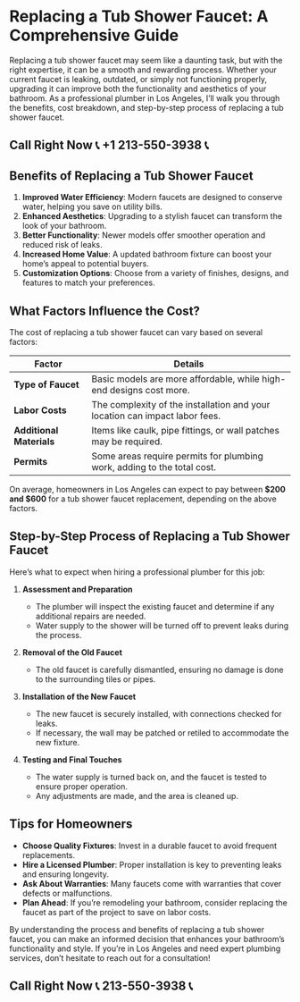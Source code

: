 # Replacing a Tub Shower Faucet: A Comprehensive Guide

Replacing a tub shower faucet may seem like a daunting task, but with the right expertise, it can be a smooth and rewarding process. Whether your current faucet is leaking, outdated, or simply not functioning properly, upgrading it can improve both the functionality and aesthetics of your bathroom. As a professional plumber in Los Angeles, I’ll walk you through the benefits, cost breakdown, and step-by-step process of replacing a tub shower faucet.

## Call Right Now 📞 +1 213-550-3938 📞

## Benefits of Replacing a Tub Shower Faucet  

1. **Improved Water Efficiency**: Modern faucets are designed to conserve water, helping you save on utility bills.  
2. **Enhanced Aesthetics**: Upgrading to a stylish faucet can transform the look of your bathroom.  
3. **Better Functionality**: Newer models offer smoother operation and reduced risk of leaks.  
4. **Increased Home Value**: A updated bathroom fixture can boost your home’s appeal to potential buyers.  
5. **Customization Options**: Choose from a variety of finishes, designs, and features to match your preferences.  

## What Factors Influence the Cost?  

The cost of replacing a tub shower faucet can vary based on several factors:  

| **Factor**               | **Details**                                                                 |
|--------------------------|-----------------------------------------------------------------------------|
| **Type of Faucet**       | Basic models are more affordable, while high-end designs cost more.         |
| **Labor Costs**           | The complexity of the installation and your location can impact labor fees. |
| **Additional Materials** | Items like caulk, pipe fittings, or wall patches may be required.          |
| **Permits**              | Some areas require permits for plumbing work, adding to the total cost.    |

On average, homeowners in Los Angeles can expect to pay between **$200 and $600** for a tub shower faucet replacement, depending on the above factors.

## Step-by-Step Process of Replacing a Tub Shower Faucet  

Here’s what to expect when hiring a professional plumber for this job:  

1. **Assessment and Preparation**  
   - The plumber will inspect the existing faucet and determine if any additional repairs are needed.  
   - Water supply to the shower will be turned off to prevent leaks during the process.  

2. **Removal of the Old Faucet**  
   - The old faucet is carefully dismantled, ensuring no damage is done to the surrounding tiles or pipes.  

3. **Installation of the New Faucet**  
   - The new faucet is securely installed, with connections checked for leaks.  
   - If necessary, the wall may be patched or retiled to accommodate the new fixture.  

4. **Testing and Final Touches**  
   - The water supply is turned back on, and the faucet is tested to ensure proper operation.  
   - Any adjustments are made, and the area is cleaned up.  

## Tips for Homeowners  

- **Choose Quality Fixtures**: Invest in a durable faucet to avoid frequent replacements.  
- **Hire a Licensed Plumber**: Proper installation is key to preventing leaks and ensuring longevity.  
- **Ask About Warranties**: Many faucets come with warranties that cover defects or malfunctions.  
- **Plan Ahead**: If you’re remodeling your bathroom, consider replacing the faucet as part of the project to save on labor costs.  

By understanding the process and benefits of replacing a tub shower faucet, you can make an informed decision that enhances your bathroom’s functionality and style. If you’re in Los Angeles and need expert plumbing services, don’t hesitate to reach out for a consultation!
## Call Right Now 📞 213-550-3938 📞